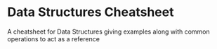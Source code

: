 # Data Structures Cheatsheet
A cheatsheet for Data Structures giving examples along with common operations to act as a reference
